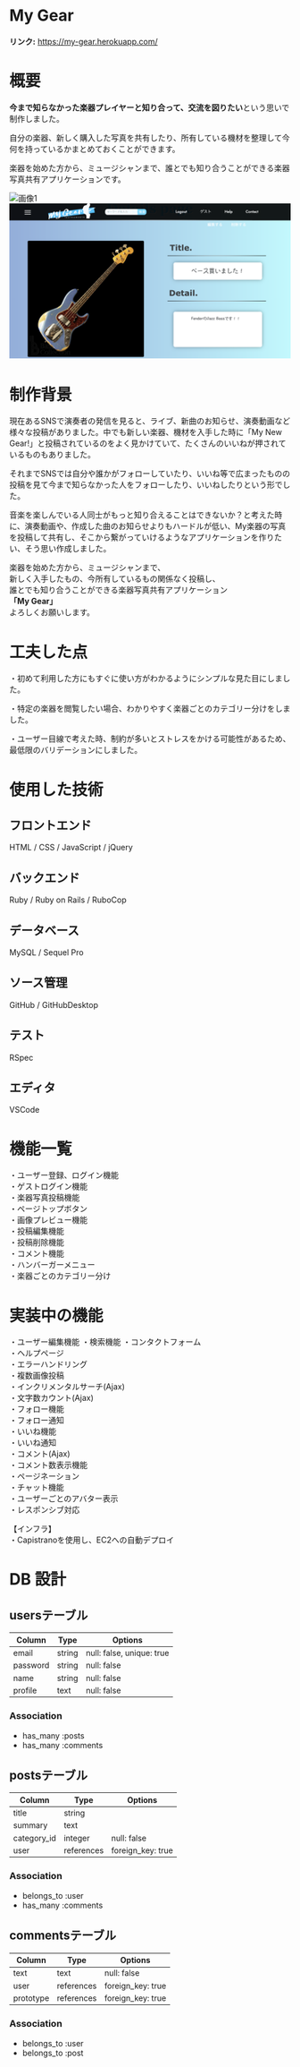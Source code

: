 # My Gear
**リンク:** https://my-gear.herokuapp.com/

# 概要
**今まで知らなかった楽器プレイヤーと知り合って、交流を図りたい**という思いで制作しました。

自分の楽器、新しく購入した写真を共有したり、所有している機材を整理して今何を持っているかまとめておくことができます。

楽器を始めた方から、ミュージシャンまで、誰とでも知り合うことができる楽器写真共有アプリケーションです。

![画像1](app/assets/images/readme1.png)
![画像2](app/assets/images/readme2.png)

# 制作背景
現在あるSNSで演奏者の発信を見ると、ライブ、新曲のお知らせ、演奏動画など様々な投稿がありました。中でも新しい楽器、機材を入手した時に「My New Gear!」と投稿されているのをよく見かけていて、たくさんのいいねが押されているものもありました。

それまでSNSでは自分や誰かがフォローしていたり、いいね等で広まったものの投稿を見て今まで知らなかった人をフォローしたり、いいねしたりという形でした。

音楽を楽しんでいる人同士がもっと知り合えることはできないか？と考えた時に、演奏動画や、作成した曲のお知らせよりもハードルが低い、My楽器の写真を投稿して共有し、そこから繋がっていけるようなアプリケーションを作りたい、そう思い作成しました。

楽器を始めた方から、ミュージシャンまで、  
新しく入手したもの、今所有しているもの関係なく投稿し、  
誰とでも知り合うことができる楽器写真共有アプリケーション  
**「My Gear」**  
よろしくお願いします。

# 工夫した点
・初めて利用した方にもすぐに使い方がわかるようにシンプルな見た目にしました。  

・特定の楽器を閲覧したい場合、わかりやすく楽器ごとのカテゴリー分けをしました。  

・ユーザー目線で考えた時、制約が多いとストレスをかける可能性があるため、最低限のバリデーションにしました。  

# 使用した技術
## フロントエンド
HTML / CSS / JavaScript / jQuery
## バックエンド
Ruby / Ruby on Rails / RuboCop
## データベース
MySQL / Sequel Pro
## ソース管理
GitHub / GitHubDesktop
## テスト
RSpec
## エディタ
VSCode

# 機能一覧
・ユーザー登録、ログイン機能  
・ゲストログイン機能  
・楽器写真投稿機能  
・ページトップボタン  
・画像プレビュー機能  
・投稿編集機能  
・投稿削除機能  
・コメント機能  
・ハンバーガーメニュー  
・楽器ごとのカテゴリー分け  

# 実装中の機能
・ユーザー編集機能
・検索機能
・コンタクトフォーム  
・ヘルプページ  
・エラーハンドリング  
・複数画像投稿  
・インクリメンタルサーチ(Ajax)  
・文字数カウント(Ajax)  
・フォロー機能  
・フォロー通知  
・いいね機能  
・いいね通知  
・コメント(Ajax)  
・コメント数表示機能  
・ページネーション  
・チャット機能  
・ユーザーごとのアバター表示  
・レスポンシブ対応

【インフラ】  
・Capistranoを使用し、EC2への自動デプロイ

# DB 設計

## usersテーブル

| Column       | Type   | Options                   |
| ------------ | ------ | ------------------------- |
| email        | string | null: false, unique: true |
| password     | string | null: false               |
| name         | string | null: false               |
| profile      | text   | null: false               |

### Association
- has_many :posts
- has_many :comments

## postsテーブル

| Column       | Type       | Options           |
| ------------ | ---------- | ----------------- |
| title        | string     |                   |
| summary      | text       |                   |
| category_id  | integer    | null: false       |
| user         | references | foreign_key: true |

### Association
- belongs_to :user
- has_many :comments

## commentsテーブル

| Column    | Type       | Options           |
| --------- | ---------- | ----------------- |
| text      | text       | null: false       |
| user      | references | foreign_key: true |
| prototype | references | foreign_key: true |

### Association
- belongs_to :user
- belongs_to :post
